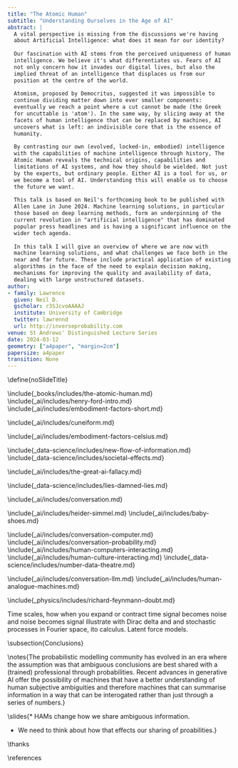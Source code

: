```yaml
---
title: "The Atomic Human"
subtitle: "Understanding Ourselves in the Age of AI"
abstract: |
  A vital perspective is missing from the discussions we're having
  about Artificial Intelligence: what does it mean for our identity?
 
  Our fascination with AI stems from the perceived uniqueness of human
  intelligence. We believe it's what differentiates us. Fears of AI
  not only concern how it invades our digital lives, but also the
  implied threat of an intelligence that displaces us from our
  position at the centre of the world.
 
  Atomism, proposed by Democritus, suggested it was impossible to
  continue dividing matter down into ever smaller components:
  eventually we reach a point where a cut cannot be made (the Greek
  for uncuttable is 'atom'). In the same way, by slicing away at the
  facets of human intelligence that can be replaced by machines, AI
  uncovers what is left: an indivisible core that is the essence of
  humanity.
 
  By contrasting our own (evolved, locked-in, embodied) intelligence
  with the capabilities of machine intelligence through history, The
  Atomic Human reveals the technical origins, capabilities and
  limitations of AI systems, and how they should be wielded. Not just
  by the experts, but ordinary people. Either AI is a tool for us, or
  we become a tool of AI. Understanding this will enable us to choose
  the future we want.
 
  This talk is based on Neil's forthcoming book to be published with
  Allen Lane in June 2024. Machine learning solutions, in particular
  those based on deep learning methods, form an underpinning of the
  current revolution in "artificial intelligence" that has dominated
  popular press headlines and is having a significant influence on the
  wider tech agenda.
  
  In this talk I will give an overview of where we are now with
  machine learning solutions, and what challenges we face both in the
  near and far future. These include practical application of existing
  algorithms in the face of the need to explain decision making,
  mechanisms for improving the quality and availability of data,
  dealing with large unstructured datasets.
author:
- family: Lawrence
  given: Neil D.
  gscholar: r3SJcvoAAAAJ
  institute: University of Cambridge
  twitter: lawrennd
  url: http://inverseprobability.com
venue: St Andrews' Distinguished Lecture Series
date: 2024-03-12
geometry: ["a4paper", "margin=2cm"]
papersize: a4paper
transition: None
---
```

\define{noSlideTitle}


\include{_books/includes/the-atomic-human.md}
\include{_ai/includes/henry-ford-intro.md}
\include{_ai/includes/embodiment-factors-short.md}

\include{_ai/includes/cuneiform.md}


<!-- Faster horse -->

<!-- Embodiment Factors -->
\include{_ai/includes/embodiment-factors-celsius.md}

<!-- Information Triangle -->
\include{_data-science/includes/new-flow-of-information.md}
\include{_data-science/includes/societal-effects.md}

<!-- AI Fallacy -->
\include{_ai/includes/the-great-ai-fallacy.md}

<!-- Mathematical Statistics -->
\include{_data-science/includes/lies-damned-lies.md}

<!-- Conversation -->
\include{_ai/includes/conversation.md}

<!-- Fritz Heider -->
\include{_ai/includes/heider-simmel.md}
\include{_ai/includes/baby-shoes.md}
<!-- Conversation LLM -->
\include{_ai/includes/conversation-computer.md}
\include{_ai/includes/conversation-probability.md}
\include{_ai/includes/human-computers-interacting.md}
\include{_ai/includes/human-culture-interacting.md}
\include{_data-science/includes/number-data-theatre.md}
<!--\include{_psychology/includes/selective-attention-bias.md}-->
<!--include{_data-science/includes/data-selection-attention-bias.md}-->
\include{_ai/includes/conversation-llm.md}
\include{_ai/includes/human-analogue-machines.md}

\include{_physics/includes/richard-feynmann-doubt.md}

<!-- Lecture 2 -->

Time scales, how when you expand or contract time signal becomes noise and noise becomes signal illustrate with Dirac delta and and stochastic processes in Fourier space, ito calculus. Latent force models.

<!-- Interfaces AI for Science -->
<!--include{_ai/includes/interfaces-ai-for-science.md}-->

\subsection{Conclusions}

\notes{The probabilistic modelling community has evolved in an era where the assumption was that ambiguous conclusions are best shared with a (trained) professional through probabilities. Recent advances in generative AI offer the possibility of machines that have a better understanding of human subjective ambiguities and therefore machines that can summarise information in a way that can be interogated rather than just through a series of numbers.}

\slides{* HAMs change how we share ambiguous information.
* We need to think about how that effects our sharing of proabilities.}

\thanks

\references
